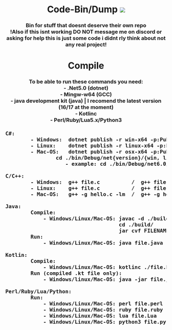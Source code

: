 <div align="center">
  <h1>Code-Bin/Dump</h>
  <img src="https://komarev.com/ghpvc/?username=1890&label=views&style=flat-square"><br>
  <h3>Bin for stuff that doesnt deserve their own repo<br>
  !Also if this isnt working DO NOT message me on discord or asking for help this is just some code i didnt rly think about not any real project!
</div>
    
<div> <!-- align="center" -->
  <h1 align="center">Compile</h>
  <h3 align="center">To be able to run these commands you need:
                          <br>- .Net5.0 (dotnet)
                          <br>- Mingw-w64 (GCC)
                          <br>- java development kit (java)  |  I  recomend the latest version (16/17 at the moment)
                          <br>- Kotlinc
                          <br>- Perl/Ruby/Lua5.x/Python3
  <h3><pre>C#:
        - Windows:  dotnet publish -r win-x64 -p:PublishSingleFile=true --self-contained false
        - Linux:    dotnet publish -r linux-x64 -p:PublishSingleFile=true --self-contained false
        - Mac-OS:   dotnet publish -r osx-x64 -p:PublishSingleFile=true --self-contained false
                cd ./bin/Debug/net{version}/{win, linux, mac}/publish/{foldername}.exe
                   - example: cd ./bin/Debug/net6.0/win-x64/publish/test.exe
  <br>C/C++:
        - Windows:  g++ file.c          /  g++ file.cpp            --   gcc file.c         / gcc file.cpp
        - Linux:    g++ file.c          /  g++ file.cpp            --   gcc file.c         / gcc file.cpp
        - Mac-OS:   g++ -g hello.c -lm  /  g++ -g hello.cpp -lm    --   gcc -g hello.c -lm / gcc -g hello.cpp -lm
  <br>Java:
        Compile:
            - Windows/Linux/Mac-OS: javac -d ./build file.java
                                    cd ./build/
                                    jar cvf FILENAME.jar *
        Run:  
            - Windows/Linux/Mac-OS: java file.java
  <br>Kotlin:
        Compile:
            - Windows/Linux/Mac-OS: kotlinc ./file.kt -include-runtime -d ./file.jar
        Run (compiled .kt file only):
            - Windows/linux/Mac-OS: java -jar file.jar
  <br>Perl/Ruby/Lua/Python:
        Run:
            - Windows/Linux/Mac-OS: perl file.perl
            - Windows/Linux/Mac-OS: ruby file.ruby
            - Windows/Linux/Mac-OS: lua file.Lua
            - Windows/Linux/Mac-OS: python3 file.py    
  </pre>
